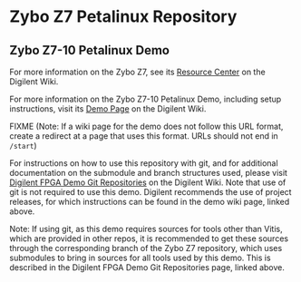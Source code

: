 # Zybo Z7 Petalinux Repository

## Zybo Z7-10 Petalinux Demo

For more information on the Zybo Z7, see its [Resource Center](https://reference.digilentinc.com/reference/programmable-logic/zybo-z7/start) on the Digilent Wiki.

For more information on the Zybo Z7-10 Petalinux Demo, including setup instructions, visit its [Demo Page](https://reference.digilentinc.com/reference/programmable-logic/zybo-z7/demos/petalinux) on the Digilent Wiki.

FIXME (Note: If a wiki page for the demo does not follow this URL format, create a redirect at a page that uses this format. URLs should not end in `/start`)

For instructions on how to use this repository with git, and for additional documentation on the submodule and branch structures used, please visit [Digilent FPGA Demo Git Repositories](https://reference.digilentinc.com/reference/programmable-logic/documents/git) on the Digilent Wiki. Note that use of git is not required to use this demo. Digilent recommends the use of project releases, for which instructions can be found in the demo wiki page, linked above.

Note: If using git, as this demo requires sources for tools other than Vitis, which are provided in other repos, it is recommended to get these sources through the corresponding branch of the Zybo Z7 repository, which uses submodules to bring in sources for all tools used by this demo. This is described in the Digilent FPGA Demo Git Repositories page, linked above.
